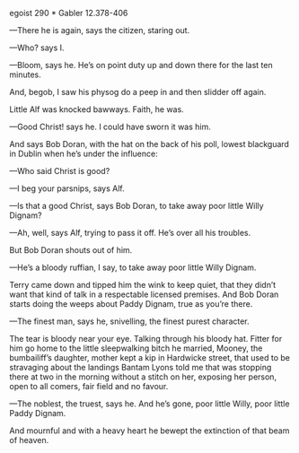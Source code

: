 egoist 290 * Gabler 12.378-406

—There he is again, says the citizen, staring out.

—Who? says I.

—Bloom, says he. He’s on point duty up and down there for the last ten minutes.

And, begob, I saw his physog do a peep in and then slidder off again.

Little Alf was knocked bawways. Faith, he was.

—Good Christ! says he. I could have sworn it was him.

And says Bob Doran, with the hat on the back of his poll, lowest blackguard in Dublin when he’s under the influence:

—Who said Christ is good?

—I beg your parsnips, says Alf.

—Is that a good Christ, says Bob Doran, to take away poor little Willy Dignam?

—Ah, well, says Alf, trying to pass it off. He’s over all his troubles.

But Bob Doran shouts out of him.

—He’s a bloody ruffian, I say, to take away poor little Willy Dignam.

Terry came down and tipped him the wink to keep quiet, that they didn’t want that kind of talk in a respectable licensed premises. And Bob Doran starts doing the weeps about Paddy Dignam, true as you’re there.

—The finest man, says he, snivelling, the finest purest character.

The tear is bloody near your eye. Talking through his bloody hat. Fitter for him go home to the little sleepwalking bitch he married, Mooney, the bumbailiff’s daughter, mother kept a kip in Hardwicke street, that used to be stravaging about the landings Bantam Lyons told me that was stopping there at two in the morning without a stitch on her, exposing her person, open to all comers, fair field and no favour.

—The noblest, the truest, says he. And he’s gone, poor little Willy, poor little Paddy Dignam.

And mournful and with a heavy heart he bewept the extinction of that beam of heaven.

